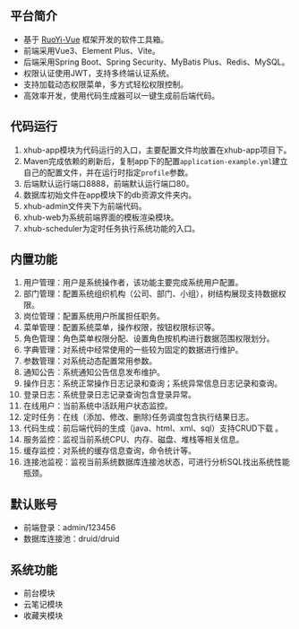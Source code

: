 ## 平台简介

* 基于 [RuoYi-Vue](https://doc.ruoyi.vip/ruoyi-vue) 框架开发的软件工具箱。
* 前端采用Vue3、Element Plus、Vite。
* 后端采用Spring Boot、Spring Security、MyBatis Plus、Redis、MySQL。
* 权限认证使用JWT，支持多终端认证系统。
* 支持加载动态权限菜单，多方式轻松权限控制。
* 高效率开发，使用代码生成器可以一键生成前后端代码。

## 代码运行

1. xhub-app模块为代码运行的入口，主要配置文件均放置在xhub-app项目下。
2. Maven完成依赖的刷新后，复制app下的配置`application-example.yml`建立自己的配置文件，并在运行时指定`profile`参数。
3. 后端默认运行端口8888，前端默认运行端口80。
4. 数据库初始文件在app模块下的db资源文件夹内。
5. xhub-admin文件夹下为前端代码。
6. xhub-web为系统前端界面的模板渲染模块。
7. xhub-scheduler为定时任务执行系统功能的入口。

## 内置功能

1.  用户管理：用户是系统操作者，该功能主要完成系统用户配置。
2.  部门管理：配置系统组织机构（公司、部门、小组），树结构展现支持数据权限。
3.  岗位管理：配置系统用户所属担任职务。
4.  菜单管理：配置系统菜单，操作权限，按钮权限标识等。
5.  角色管理：角色菜单权限分配、设置角色按机构进行数据范围权限划分。
6.  字典管理：对系统中经常使用的一些较为固定的数据进行维护。
7.  参数管理：对系统动态配置常用参数。
8.  通知公告：系统通知公告信息发布维护。
9.  操作日志：系统正常操作日志记录和查询；系统异常信息日志记录和查询。
10.  登录日志：系统登录日志记录查询包含登录异常。
11.  在线用户：当前系统中活跃用户状态监控。
12.  定时任务：在线（添加、修改、删除)任务调度包含执行结果日志。
13.  代码生成：前后端代码的生成（java、html、xml、sql）支持CRUD下载 。
14.  服务监控：监视当前系统CPU、内存、磁盘、堆栈等相关信息。
15.  缓存监控：对系统的缓存信息查询，命令统计等。
16.  连接池监视：监视当前系统数据库连接池状态，可进行分析SQL找出系统性能瓶颈。

## 默认账号

* 前端登录：admin/123456
* 数据库连接池：druid/druid

## 系统功能
* 前台模块
* 云笔记模块
* 收藏夹模块